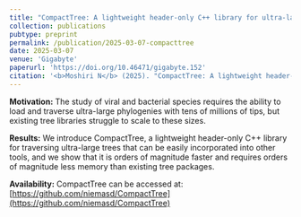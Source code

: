 ```yaml
---
title: "CompactTree: A lightweight header-only C++ library for ultra-large phylogenetics"
collection: publications
pubtype: preprint
permalink: /publication/2025-03-07-compacttree
date: 2025-03-07
venue: 'Gigabyte'
paperurl: 'https://doi.org/10.46471/gigabyte.152'
citation: '<b>Moshiri N</b> (2025). "CompactTree: A lightweight header-only C++ library for ultra-large phylogenetics." <i>Gigabyte</i>. <a href="https://doi.org/10.46471/gigabyte.152" target="_blank">doi:10.46471/gigabyte.152</a>'
---
```

**Motivation:** The study of viral and bacterial species requires the ability to load and traverse ultra-large phylogenies with tens of millions of tips, but existing tree libraries struggle to scale to these sizes.

**Results:** We introduce CompactTree, a lightweight header-only C++ library for traversing ultra-large trees that can be easily incorporated into other tools, and we show that it is orders of magnitude faster and requires orders of magnitude less memory than existing tree packages.

**Availability:** CompactTree can be accessed at: [https://github.com/niemasd/CompactTree](https://github.com/niemasd/CompactTree)
